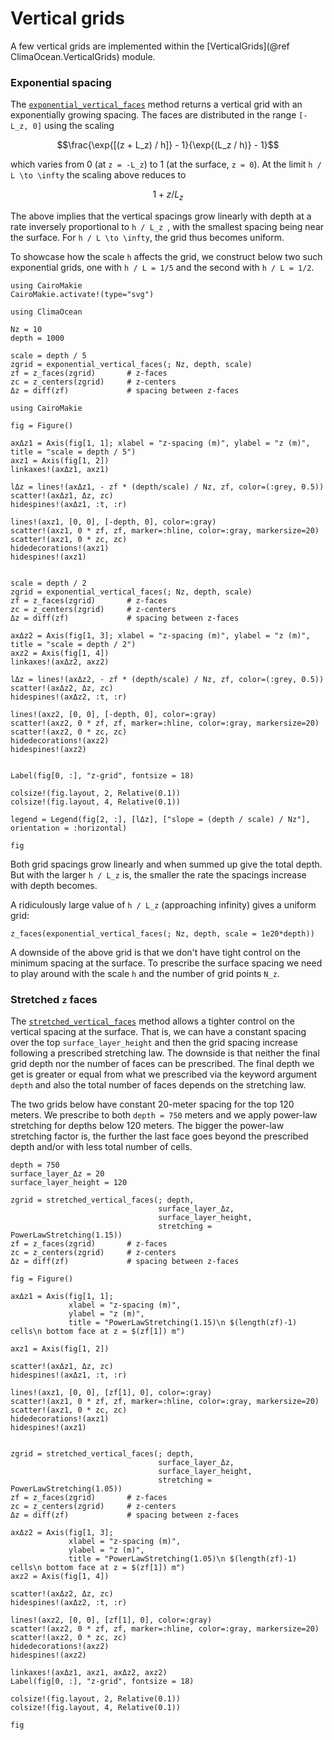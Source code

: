 # Vertical grids

A few vertical grids are implemented within the [VerticalGrids](@ref ClimaOcean.VerticalGrids) module.

### Exponential spacing

The [`exponential_vertical_faces`](@ref) method returns a vertical grid with an exponentially growing spacing.
The faces are distributed in the range ``[-L_z, 0]`` using the scaling

```math
\frac{\exp{[(z + L_z) / h]} - 1}{\exp{(L_z / h)} - 1}
```

which varies from 0 (at ``z = -L_z``) to 1 (at the surface, ``z = 0``).
At the limit ``h / L \to \infty`` the scaling above reduces to

```math
1 + z / L_z
```

The above implies that the vertical spacings grow linearly with depth at a rate inversely proportional to ``h / L_z ``, with the smallest spacing being near the surface.
For ``h / L \to \infty``, the grid thus becomes uniform.

To showcase how the scale ``h`` affects the grid, we construct below two such exponential grids,
one with ``h / L = 1/5`` and the second with ``h / L = 1/2``.


```@setup vgrids
using CairoMakie
CairoMakie.activate!(type="svg")
```

```@example vgrids
using ClimaOcean

Nz = 10
depth = 1000

scale = depth / 5
zgrid = exponential_vertical_faces(; Nz, depth, scale)
zf = z_faces(zgrid)       # z-faces
zc = z_centers(zgrid)     # z-centers
Δz = diff(zf)             # spacing between z-faces

using CairoMakie

fig = Figure()

axΔz1 = Axis(fig[1, 1]; xlabel = "z-spacing (m)", ylabel = "z (m)", title = "scale = depth / 5")
axz1 = Axis(fig[1, 2])
linkaxes!(axΔz1, axz1)

lΔz = lines!(axΔz1, - zf * (depth/scale) / Nz, zf, color=(:grey, 0.5))
scatter!(axΔz1, Δz, zc)
hidespines!(axΔz1, :t, :r)

lines!(axz1, [0, 0], [-depth, 0], color=:gray)
scatter!(axz1, 0 * zf, zf, marker=:hline, color=:gray, markersize=20)
scatter!(axz1, 0 * zc, zc)
hidedecorations!(axz1)
hidespines!(axz1)


scale = depth / 2
zgrid = exponential_vertical_faces(; Nz, depth, scale)
zf = z_faces(zgrid)       # z-faces
zc = z_centers(zgrid)     # z-centers
Δz = diff(zf)             # spacing between z-faces

axΔz2 = Axis(fig[1, 3]; xlabel = "z-spacing (m)", ylabel = "z (m)", title = "scale = depth / 2")
axz2 = Axis(fig[1, 4])
linkaxes!(axΔz2, axz2)

lΔz = lines!(axΔz2, - zf * (depth/scale) / Nz, zf, color=(:grey, 0.5))
scatter!(axΔz2, Δz, zc)
hidespines!(axΔz2, :t, :r)

lines!(axz2, [0, 0], [-depth, 0], color=:gray)
scatter!(axz2, 0 * zf, zf, marker=:hline, color=:gray, markersize=20)
scatter!(axz2, 0 * zc, zc)
hidedecorations!(axz2)
hidespines!(axz2)


Label(fig[0, :], "z-grid", fontsize = 18)

colsize!(fig.layout, 2, Relative(0.1))
colsize!(fig.layout, 4, Relative(0.1))

legend = Legend(fig[2, :], [lΔz], ["slope = (depth / scale) / Nz"], orientation = :horizontal)

fig
```

Both grid spacings grow linearly and when summed up give the total depth.
But with the larger ``h / L_z`` is, the smaller the rate the spacings increase with depth becomes.

A ridiculously large value of ``h / L_z`` (approaching infinity) gives a uniform grid:

```@example vgrids
z_faces(exponential_vertical_faces(; Nz, depth, scale = 1e20*depth))
```

A downside of the above grid is that we don't have tight control on the minimum spacing at the surface.
To prescribe the surface spacing we need to play around with the scale ``h`` and the number of grid points ``N_z``.

### Stretched ``z`` faces

The [`stretched_vertical_faces`](@ref) method allows a tighter control on the vertical spacing at the surface.
That is, we can have a constant spacing over the top `surface_layer_height` and then the grid spacing
increase following a prescribed stretching law.
The downside is that neither the final grid depth nor the number of faces can be prescribed.
The final depth we get is greater or equal from what we prescribed via the keyword argument `depth`
and also the total number of faces depends on the stretching law.

The two grids below have constant 20-meter spacing for the top 120 meters.
We prescribe to both `depth = 750` meters and we apply power-law stretching for depths below 120 meters.
The bigger the power-law stretching factor is, the further the last face goes beyond the prescribed depth and/or with less total number of cells.

```@example vgrids
depth = 750
surface_layer_Δz = 20
surface_layer_height = 120

zgrid = stretched_vertical_faces(; depth,
                                 surface_layer_Δz,
                                 surface_layer_height,
                                 stretching = PowerLawStretching(1.15))
zf = z_faces(zgrid)       # z-faces
zc = z_centers(zgrid)     # z-centers
Δz = diff(zf)             # spacing between z-faces

fig = Figure()

axΔz1 = Axis(fig[1, 1];
             xlabel = "z-spacing (m)",
             ylabel = "z (m)",
             title = "PowerLawStretching(1.15)\n $(length(zf)-1) cells\n bottom face at z = $(zf[1]) m")

axz1 = Axis(fig[1, 2])

scatter!(axΔz1, Δz, zc)
hidespines!(axΔz1, :t, :r)

lines!(axz1, [0, 0], [zf[1], 0], color=:gray)
scatter!(axz1, 0 * zf, zf, marker=:hline, color=:gray, markersize=20)
scatter!(axz1, 0 * zc, zc)
hidedecorations!(axz1)
hidespines!(axz1)


zgrid = stretched_vertical_faces(; depth,
                                 surface_layer_Δz,
                                 surface_layer_height,
                                 stretching = PowerLawStretching(1.05))
zf = z_faces(zgrid)       # z-faces
zc = z_centers(zgrid)     # z-centers
Δz = diff(zf)             # spacing between z-faces

axΔz2 = Axis(fig[1, 3];
             xlabel = "z-spacing (m)",
             ylabel = "z (m)",
             title = "PowerLawStretching(1.05)\n $(length(zf)-1) cells\n bottom face at z = $(zf[1]) m")
axz2 = Axis(fig[1, 4])

scatter!(axΔz2, Δz, zc)
hidespines!(axΔz2, :t, :r)

lines!(axz2, [0, 0], [zf[1], 0], color=:gray)
scatter!(axz2, 0 * zf, zf, marker=:hline, color=:gray, markersize=20)
scatter!(axz2, 0 * zc, zc)
hidedecorations!(axz2)
hidespines!(axz2)

linkaxes!(axΔz1, axz1, axΔz2, axz2)
Label(fig[0, :], "z-grid", fontsize = 18)

colsize!(fig.layout, 2, Relative(0.1))
colsize!(fig.layout, 4, Relative(0.1))

fig
```
